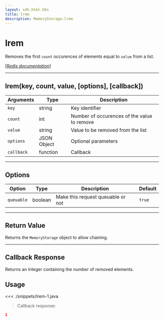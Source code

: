 ```yaml
---
layout: sdk.html.hbs
title: lrem
description: MemoryStorage:lrem
---
```


# lrem

Removes the first `count` occurences of elements equal to `value` from a list.

[[_Redis documentation_]](https://redis.io/commands/lrem)

---

## lrem(key, count, value, [options], [callback])

| Arguments  | Type        | Description                                 |
| ---------- | ----------- | ------------------------------------------- |
| `key`      | string      | Key identifier                              |
| `count`    | int         | Number of occurences of the value to remove |
| `value`    | string      | Value to be removed from the list           |
| `options`  | JSON Object | Optional parameters                         |
| `callback` | function    | Callback                                    |

---

## Options

| Option     | Type    | Description                       | Default |
| ---------- | ------- | --------------------------------- | ------- |
| `queuable` | boolean | Make this request queuable or not | `true`  |

---

## Return Value

Returns the `MemoryStorage` object to allow chaining.

---

## Callback Response

Returns an integer containing the number of removed elements.

## Usage

<<< ./snippets/lrem-1.java

> Callback response:

```json
1
```
